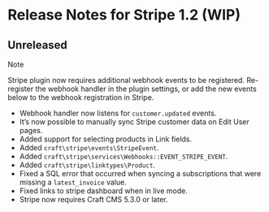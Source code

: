 # Release Notes for Stripe 1.2 (WIP)

## Unreleased

> [!NOTE]
> Stripe plugin now requires additional webhook events to be registered. Re-register the webhook handler in the plugin settings, or add the new events below to the webhook registration in Stripe.

- Webhook handler now listens for `customer.updated` events.
- It’s now possible to manually sync Stripe customer data on Edit User pages.
- Added support for selecting products in Link fields.
- Added `craft\stripe\events\StripeEvent`.
- Added `craft\stripe\services\Webhooks::EVENT_STRIPE_EVENT`.
- Added `craft\stripe\linktypes\Product`.
- Fixed a SQL error that occurred when syncing a subscriptions that were missing a `latest_invoice` value.
- Fixed links to stripe dashboard when in live mode.
- Stripe now requires Craft CMS 5.3.0 or later.